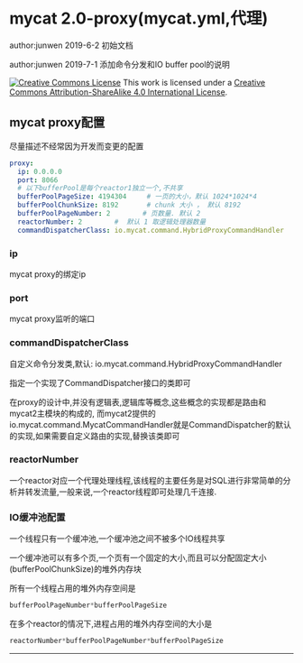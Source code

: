 

# mycat 2.0-proxy(mycat.yml,代理)

author:junwen 2019-6-2 初始文档

author:junwen 2019-7-1 添加命令分发和IO buffer pool的说明

[![Creative Commons License](https://i.creativecommons.org/l/by-sa/4.0/88x31.png)](http://creativecommons.org/licenses/by-sa/4.0/)
This work is licensed under a [Creative Commons Attribution-ShareAlike 4.0 International License](http://creativecommons.org/licenses/by-sa/4.0/).

## mycat proxy配置

尽量描述不经常因为开发而变更的配置

```yaml
proxy:
  ip: 0.0.0.0
  port: 8066
  # 以下bufferPool是每个reactor1独立一个,不共享
  bufferPoolPageSize: 4194304     # 一页的大小，默认 1024*1024*4
  bufferPoolChunkSize: 8192       # chunk 大小 ， 默认 8192 
  bufferPoolPageNumber: 2        # 页数量. 默认 2
  reactorNumber: 2        #  默认 1 取逻辑处理器数量
  commandDispatcherClass: io.mycat.command.HybridProxyCommandHandler
```

### ip

mycat proxy的绑定ip

### port

mycat proxy监听的端口

### commandDispatcherClass

自定义命令分发类,默认:   io.mycat.command.HybridProxyCommandHandler

指定一个实现了CommandDispatcher接口的类即可

在proxy的设计中,并没有逻辑表,逻辑库等概念,这些概念的实现都是路由和mycat2主模块的构成的, 而mycat2提供的io.mycat.command.MycatCommandHandler就是CommandDispatcher的默认的实现,如果需要自定义路由的实现,替换该类即可



### reactorNumber

一个reactor对应一个代理处理线程,该线程的主要任务是对SQL进行非常简单的分析并转发流量,一般来说,一个reactor线程即可处理几千连接.



### IO缓冲池配置

一个线程只有一个缓冲池,一个缓冲池之间不被多个IO线程共享

一个缓冲池可以有多个页,一个页有一个固定的大小,而且可以分配固定大小(bufferPoolChunkSize)的堆外内存块

所有一个线程占用的堆外内存空间是

```java
bufferPoolPageNumber*bufferPoolPageSize
```

在多个reactor的情况下,进程占用的堆外内存空间的大小是

```java
reactorNumber*bufferPoolPageNumber*bufferPoolPageSize
```



------

